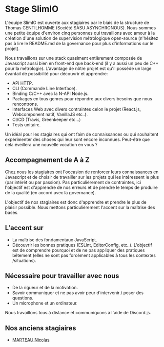 # Stage SlimIO

L'équipe SlimIO est ouverte aux stagiaires par le biais de la structure de Thomas GENTILHOMME (Société SASU ASYNCHRONOUS). Nous sommes
une petite équipe d'environ cinq personnes qui travaillons avec amour à la création d'une solution de supervision métrologique open-source (n'hésitez pas 
à lire le README.md de la governance pour plus d'informations sur le projet).

Nous travaillons sur une stack quasiment entièrement composée de Javascript aussi bien en front-end que back-end (il y a aussi un peu de C++ pour la métrologie).
L'avantage de nôtre projet est qu'il possède un large évantail de possibilité pour découvrir et apprendre:

- API HTTP.
- CLI (Commande Line Interface).
- Binding C/C++ avec la N-API Node.js.
- Packages en tous genres pour répondre aux divers besoins que nous rencontrons.
- Interfaces Web avec divers contraintes celon le projet (React.js, Webcomponent natif, VanillaJS etc..).
- CI/CD (Travis, Greenkeeper etc...)
- Tests unitaire.

Un idéal pour les stagiaires qui ont faim de connaissances ou qui souhaitent expérimenter des choses qui leur sont encore inconnues. Peut-être que
cela éveillera une nouvelle vocation en vous ?

## Accompagnement de A à Z
Chez nous les stagiaires ont l'occasion de renforcer leurs connaissances en Javascript et de choisir de travailler sur les projets qui les intéressent le plus (par intérêt ou par passion).
Pas particulièrement de contraintes, ici l'objectif est d'apprendre de nos erreurs et de prendre le temps de produire de la qualité (en accord avec la governance).

L'objectif de nos stagiaires est donc d'apprendre et prendre le plus de plaisir possible. Nous mettons particulièrement l'accent sur la maîtrise des bases.

## L'accent sur
- La maîtrise des fondamentaux JavaScript.
- Découvrir les bonnes pratiques (ESLint, EditorConfig, etc..). L'objectif est de comprendre pourquoi et de ne pas appliquer des pratiques bêtement (elles ne sont pas forcément applicables à tous les contextes /situations).

## Nécessaire pour travailler avec nous

- De la rigueur et de la motivation.
- Savoir communiquer et ne pas avoir peur d'intervenir / poser des questions.
- Un microphone et un ordinateur.

Nous travaillons tous à distance et communiquons à l'aide de Discord.js.

## Nos anciens stagiaires
- [MARTEAU Nicolas](https://www.linkedin.com/in/nico-mart/)

